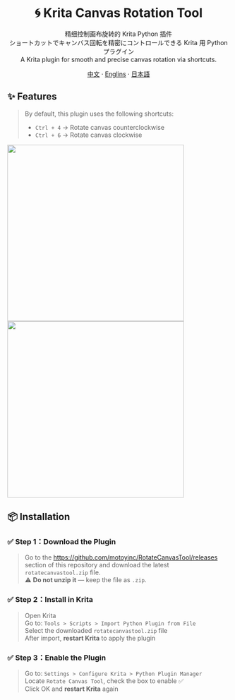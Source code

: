 <h1 align="center">🌀 Krita Canvas Rotation Tool</h1>

<p align="center">
  精细控制画布旋转的 Krita Python 插件<br>
  ショートカットでキャンバス回転を精密にコントロールできる Krita 用 Python プラグイン<br>
  A Krita plugin for smooth and precise canvas rotation via shortcuts.
</p>


  <p align="center">
    <a href="/docs/README_CN.md">中文</a>
    ·
    <a href="README.md">Englins</a>
    ·
    <a href="/docs/README_JP.md">日本語</a>
  </p>

## ✨ Features

> By default, this plugin uses the following shortcuts:  
> - `Ctrl + 4` → Rotate canvas counterclockwise  
> - `Ctrl + 6` → Rotate canvas clockwise
<img src="https://github.com/user-attachments/assets/7a4435da-0ec6-40e2-b3ad-f55cdefc60d6" width="400px" />
<img src="https://github.com/user-attachments/assets/0833f353-807e-4098-a4c1-504cf7856f69" width="400px" />




## 📦 Installation


### ✅ Step 1：Download the Plugin

> Go to the https://github.com/motoyinc/RotateCanvasTool/releases section of this repository and download the latest `rotatecanvastool.zip` file.  
> ⚠️ **Do not unzip it** — keep the file as `.zip`.


### ✅ Step 2：Install in Krita

> Open Krita  
> Go to: `Tools > Scripts > Import Python Plugin from File`  
> Select the downloaded `rotatecanvastool.zip` file  
> After import, **restart Krita** to apply the plugin


### ✅ Step 3：Enable the Plugin

> Go to: `Settings > Configure Krita > Python Plugin Manager`  
> Locate `Rotate Canvas Tool`, check the box to enable ✅  
> Click OK and **restart Krita** again




